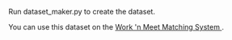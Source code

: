 Run dataset_maker.py to create the dataset.

You can use this dataset on the [Work 'n Meet Matching System ](https://github.com/BerkeWest/WnM-Matching-Algorithm).
